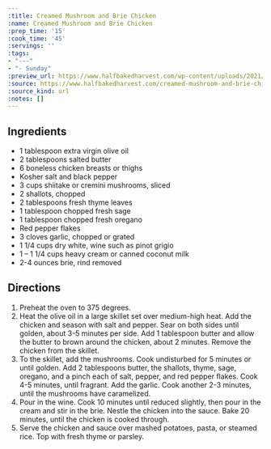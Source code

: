 ```yaml
---
:title: Creamed Mushroom and Brie Chicken
:name: Creamed Mushroom and Brie Chicken
:prep_time: '15'
:cook_time: '45'
:servings: ''
:tags:
- "---"
- "- Sunday"
:preview_url: https://www.halfbakedharvest.com/wp-content/uploads/2021/10/Creamed-Mushroom-and-Brie-Chicken-7.jpg
:source: https://www.halfbakedharvest.com/creamed-mushroom-and-brie-chicken/
:source_kind: url
:notes: []
---
```


## Ingredients
- 1 tablespoon extra virgin olive oil
- 2 tablespoons salted butter
- 6  boneless chicken breasts or thighs
- Kosher salt and black pepper
- 3 cups shiitake or cremini mushrooms, sliced
- 2  shallots, chopped
- 2 tablespoons fresh thyme leaves
- 1 tablespoon chopped fresh sage
- 1 tablespoon chopped fresh oregano
- Red pepper flakes
- 3 cloves garlic, chopped or grated
- 1 1/4 cups dry white, wine such as pinot grigio
- 1 – 1 1/4 cups heavy cream or canned coconut milk
- 2-4 ounces brie, rind removed


## Directions
1. Preheat the oven to 375 degrees.
2. Heat the olive oil in a large skillet set over medium-high heat. Add the chicken and season with salt and pepper. Sear on both sides until golden, about 3-5 minutes per side. Add 1 tablespoon butter and allow the butter to brown around the chicken, about 2 minutes. Remove the chicken from the skillet.
3. To the skillet, add the mushrooms. Cook undisturbed for 5 minutes or until golden. Add 2 tablespoons butter, the shallots, thyme, sage, oregano, and a pinch each of salt, pepper, and red pepper flakes. Cook 4-5 minutes, until fragrant. Add the garlic. Cook another 2-3 minutes, until the mushrooms have caramelized.
4. Pour in the wine. Cook 10 minutes until reduced slightly, then pour in the cream and stir in the brie. Nestle the chicken into the sauce. Bake 20 minutes, until the chicken is cooked through.
5. Serve the chicken and sauce over mashed potatoes, pasta, or steamed rice. Top with fresh thyme or parsley.
